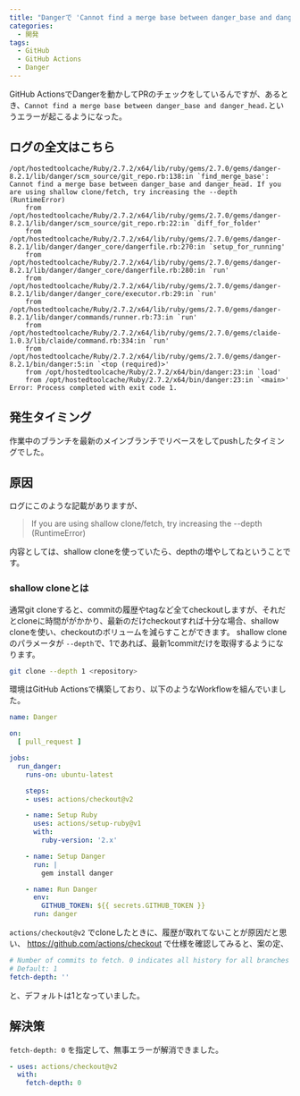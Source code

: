 ```yaml
---
title: "Dangerで 'Cannot find a merge base between danger_base and danger_head' というエラーになった"
categories:
  - 開発
tags:
  - GitHub
  - GitHub Actions
  - Danger
---
```


GitHub ActionsでDangerを動かしてPRのチェックをしているんですが、あるとき、`Cannot find a merge base between danger_base and danger_head.`というエラーが起こるようになった。

## ログの全文はこちら

```
/opt/hostedtoolcache/Ruby/2.7.2/x64/lib/ruby/gems/2.7.0/gems/danger-8.2.1/lib/danger/scm_source/git_repo.rb:138:in `find_merge_base': Cannot find a merge base between danger_base and danger_head. If you are using shallow clone/fetch, try increasing the --depth (RuntimeError)
	from /opt/hostedtoolcache/Ruby/2.7.2/x64/lib/ruby/gems/2.7.0/gems/danger-8.2.1/lib/danger/scm_source/git_repo.rb:22:in `diff_for_folder'
	from /opt/hostedtoolcache/Ruby/2.7.2/x64/lib/ruby/gems/2.7.0/gems/danger-8.2.1/lib/danger/danger_core/dangerfile.rb:270:in `setup_for_running'
	from /opt/hostedtoolcache/Ruby/2.7.2/x64/lib/ruby/gems/2.7.0/gems/danger-8.2.1/lib/danger/danger_core/dangerfile.rb:280:in `run'
	from /opt/hostedtoolcache/Ruby/2.7.2/x64/lib/ruby/gems/2.7.0/gems/danger-8.2.1/lib/danger/danger_core/executor.rb:29:in `run'
	from /opt/hostedtoolcache/Ruby/2.7.2/x64/lib/ruby/gems/2.7.0/gems/danger-8.2.1/lib/danger/commands/runner.rb:73:in `run'
	from /opt/hostedtoolcache/Ruby/2.7.2/x64/lib/ruby/gems/2.7.0/gems/claide-1.0.3/lib/claide/command.rb:334:in `run'
	from /opt/hostedtoolcache/Ruby/2.7.2/x64/lib/ruby/gems/2.7.0/gems/danger-8.2.1/bin/danger:5:in `<top (required)>'
	from /opt/hostedtoolcache/Ruby/2.7.2/x64/bin/danger:23:in `load'
	from /opt/hostedtoolcache/Ruby/2.7.2/x64/bin/danger:23:in `<main>'
Error: Process completed with exit code 1.
```

## 発生タイミング

作業中のブランチを最新のメインブランチでリベースをしてpushしたタイミングでした。

## 原因

ログにこのような記載がありますが、

> If you are using shallow clone/fetch, try increasing the --depth (RuntimeError)

内容としては、shallow cloneを使っていたら、depthの増やしてねということです。

### shallow cloneとは

通常git cloneすると、commitの履歴やtagなど全てcheckoutしますが、それだとcloneに時間ががかかり、最新のだけcheckoutすれば十分な場合、shallow cloneを使い、checkoutのボリュームを減らすことができます。
shallow cloneのパラメータが `--depth`で、1であれば、最新1commitだけを取得するようになります。

```sh
git clone --depth 1 <repository>
```

環境はGitHub Actionsで構築しており、以下のようなWorkflowを組んでいました。

```yml
name: Danger

on:
  [ pull_request ]

jobs:
  run_danger:
    runs-on: ubuntu-latest

    steps:
    - uses: actions/checkout@v2

    - name: Setup Ruby
      uses: actions/setup-ruby@v1
      with:
        ruby-version: '2.x'

    - name: Setup Danger
      run: |
        gem install danger

    - name: Run Danger
      env:
        GITHUB_TOKEN: ${{ secrets.GITHUB_TOKEN }}
      run: danger
```

`actions/checkout@v2` でcloneしたときに、履歴が取れてないことが原因だと思い、 https://github.com/actions/checkout で仕様を確認してみると、案の定、

```yml
# Number of commits to fetch. 0 indicates all history for all branches and tags.
# Default: 1
fetch-depth: ''
```

と、デフォルトは1となっていました。

## 解決策

`fetch-depth: 0` を指定して、無事エラーが解消できました。

```yml
- uses: actions/checkout@v2
  with:
    fetch-depth: 0
```
